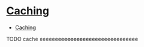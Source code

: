 # [Caching](https://docs.microsoft.com/en-us/azure/architecture/best-practices/caching)

- [Caching](#caching)













TODO cache eeeeeeeeeeeeeeeeeeeeeeeeeeeeeeee